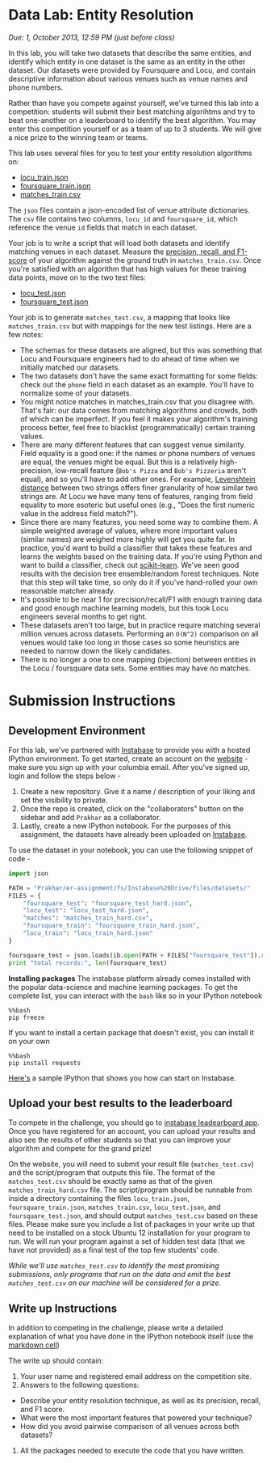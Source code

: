 # Data Lab: Entity Resolution

*Due: 1, October 2013, 12:59 PM (just before class)*

In this lab, you will take two datasets that describe the same
entities, and identify which entity in one dataset is the same as an
entity in the other dataset.  Our datasets were provided by Foursquare
and Locu, and contain descriptive information about various venues
such as venue names and phone numbers.  

Rather than have you compete against yourself, we've turned this lab
into a competition: students will submit their best matching
algorihtms and try to beat one-another on a leaderboard to identify
the best algorithm.  You may enter this competition yourself or as a
team of up to 3 students.  We will give a nice prize to the winning
team or teams.

This lab uses several files for you to test your entity resolution algorithms on:
 * [locu_train.json](datasets/locu_train_hard.json)
 * [foursquare_train.json](datasets/foursquare_train_hard.json)
 * [matches_train.csv](datasets/matches_train_hard.csv)

The `json` files contain a json-encoded list of venue attribute
dictionaries.  The `csv` file contains two columns, `locu_id` and
`foursquare_id`, which reference the venue `id` fields that match in
each dataset.

Your job is to write a script that will load both datasets and
identify matching venues in each dataset.  Measure the [precision,
recall, and F1-score](https://en.wikipedia.org/wiki/F-score) of your
algorithm against the ground truth in `matches_train.csv`.  Once
you're satisfied with an algorithm that has high values for these
training data points, move on to the two test files:
 * [locu_test.json](datasets/locu_test_hard.json)
 * [foursquare_test.json](datasets/foursquare_test_hard.json)

Your job is to generate `matches_test.csv`, a mapping that looks like `matches_train.csv` but with mappings for the new test listings.  Here are a few notes:
 * The schemas for these datasets are aligned, but this was something that Locu and Foursquare engineers had to do ahead of time when we initially matched our datasets.
 * The two datasets don't have the same exact formatting for some fields: check out the `phone` field in each dataset as an example.  You'll have to normalize some of your datasets.
 * You might notice matches in matches_train.csv that you disagree with.  That's fair: our data comes from matching algorithms and crowds, both of which can be imperfect.  If you feel it makes your algorithm's training process better, feel free to blacklist (programmatically) certain training values.
 * There are many different features that can suggest venue similarity. Field equality is a good one: if the names or phone numbers of venues are equal, the venues might be equal.  But this is a relatively high-precision, low-recall feature (`Bob's Pizza` and `Bob's Pizzeria` aren't equal), and so you'll have to add other ones.  For example, [Levenshtein distance](https://en.wikipedia.org/wiki/Levenshtein_distance) between two strings offers finer granularity of how similar two strings are.  At Locu we have many tens of features, ranging from field equality to more esoteric but useful ones (e.g., "Does the first numeric value in the address field match?").
 * Since there are many features, you need some way to combine them.  A simple weighted average of values, where more important values (similar names) are weighed more highly will get you quite far.  In practice, you'd want to build a classifier that takes these features and learns the weights based on the training data.  If you're using Python and want to build a classifier, check out [scikit-learn](http://scikit-learn.org/).  We've seen good results with the decision tree ensemble/random forest techniques.  Note that this step will take time, so only do it if you've hand-rolled your own reasonable matcher already.
 * It's possible to be near 1 for precision/recall/F1 with enough training data and good enough machine learning models, but this took Locu engineers several months to get right.
 * These datasets aren't too large, but in practice require matching several million venues across datasets.  Performing an `O(N^2)` comparison on all venues would take too long in those cases so some heuristics are needed to narrow down the likely candidates.
* There is no longer a one to one mapping (bijection) between entities in the Locu / foursquare data sets.  Some entities may have no matches.


# Submission Instructions

## Development Environment

For this lab, we've partnered with [Instabase](https://www.instabase.com/) to provide you with a hosted IPython environment. To get started, create an account on the [website](https://www.instabase.com/account/register) - make sure you sign up with your columbia email. After you've signed up, login and follow the steps below - 

1. Create a new repository. Give it a name / description of your liking and set the visibility to private.
2. Once the repo is created, click on the "collaborators" button on the sidebar and add `Prakhar` as a collaborator.
3. Lastly, create a new IPython notebook. For the purposes of this assignment, the datasets have already been uploaded on [Instabase](https://www.instabase.com/Prakhar/er-assignment/fs/Instabase%20Drive/files/datasets/).

To use the dataset in your notebook, you can use the following snippet of code - 

```python
import json

PATH = "Prakhar/er-assignment/fs/Instabase%20Drive/files/datasets/"
FILES = {
    "foursquare_test": "foursquare_test_hard.json",
    "locu_test": "locu_test_hard.json",
    "matches": "matches_train_hard.csv",
    "foursquare_train": "foursquare_train_hard.json",
    "locu_train": "locu_train_hard.json"
}

foursquare_test = json.loads(ib.open(PATH + FILES["foursquare_test"]).read())
print "total records:", len(foursquare_test)
```

**Installing packages**
The instabase platform already comes installed with the popular data-science and machine learning packages. To get the complete list, you can interact with the `bash` like so in your IPython notebook
```
%%bash
pip freeze
```
If you want to install a certain package that doesn't exist, you can install it on your own
```
%%bash
pip install requests
```
[Here's](https://www.instabase.com/user/Prakhar-nb/notebooks/Prakhar/er-assignment/fs/Instabase%20Drive/notebooks/hello-instabase/getting-started.ipynb) a sample IPython that shows you how can start on Instabase.

## Upload your best results to the leaderboard

To compete in the challenge, you should go to
[instabase leadearboard app](http://ec2-52-87-156-152.compute-1.amazonaws.com/). Once you have registered for an account, you can upload your results and also see the results of other students so that you can improve your algorithm and compete for the grand prize!

On the website, you will need to submit your result file (`matches_test.csv`) and the script/program that outputs this file. The format of the `matches_test.csv` should be exactly same as that of the given `matches_train_hard.csv` file. The script/program should be runnable from inside a directory containing the files `locu_train.json`, `foursquare_train.json`, `matches_train.csv`, `locu_test.json`,  and `foursquare_test.json`, and should output `matches_test.csv` based on these files. Please make sure you include a list of packages in your write up that need to be installed on a stock Ubuntu 12 installation for your program to run. We will run your program against a set of hidden test data (that we have not provided) as a final test of the top few students' code.

*While we'll use `matches_test.csv` to identify the most promising submissions, only programs that run on the data and emit the best `matches_test.csv` on our machine will be considered for a prize.*

## Write up Instructions

In addition to competing in the challenge, please write a detailed explanation of what you have done in the IPython notebook itself (use the [markdown cell](http://jupyter-notebook.readthedocs.org/en/latest/examples/Notebook/rstversions/Working%20With%20Markdown%20Cells.html))

The write up should contain:

1. Your user name and registered email address on the competition site.
1. Answers to the following questions:
 * Describe your entity resolution technique, as well as its precision, recall, and F1 score.
 * What were the most important features that powered your technique?
 * How did you avoid pairwise comparison of all venues across both datasets?
1. All the packages needed to execute the code that you have written.
